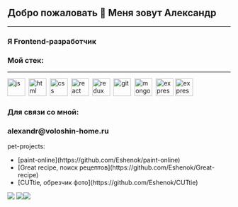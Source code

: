 <h2>Добро пожаловать 👋 Меня зовут Александр</h2>

--- 
<h3>Я Frontend-разработчик</h3>
<h3>Мой стек:</h3>

---
<div>
    <img src="https://cdn.jsdelivr.net/gh/devicons/devicon/icons/javascript/javascript-original.svg" title="js" width="40" height="40"/>&nbsp;
    <img src="https://cdn.jsdelivr.net/gh/devicons/devicon/icons/html5/html5-original.svg" title="html" width="40" height="40"/>&nbsp;
    <img src="https://cdn.jsdelivr.net/gh/devicons/devicon/icons/css3/css3-original.svg" title="css" width="40" height="40"/>&nbsp;
    <img src="https://cdn.jsdelivr.net/gh/devicons/devicon/icons/react/react-original.svg" title="react" width="40" height="40"/>&nbsp;
    <img src="https://cdn.jsdelivr.net/gh/devicons/devicon/icons/redux/redux-original.svg" title="redux" width="40" height="40"/>&nbsp;
    <img src="https://cdn.jsdelivr.net/gh/devicons/devicon/icons/git/git-plain.svg" title="git" width="40" height="40"/>&nbsp;
    <img src="https://cdn.jsdelivr.net/gh/devicons/devicon/icons/mongodb/mongodb-plain.svg" title="mongoDB" width="40" height="40"/>&nbsp;
    <img src="https://cdn.jsdelivr.net/gh/devicons/devicon/icons/express/express-original.svg" title="express" width="40" height="40"/>
    <img src="https://cdn.jsdelivr.net/gh/devicons/devicon/icons/nginx/nginx-original.svg" title="express" width="40" height="40"/>
</div>


<h3>Для связи со мной:</h3>
<h3>alexandr@voloshin-home.ru</h3>

pet-projects: 
<ul>
<li>[paint-online](https://github.com/Eshenok/paint-online)</li>
<li>[Great recipe, поиск рецептов](https://github.com/Eshenok/Great-recipe)</li>
<li>[CUTtie, обрезчик фото](https://github.com/Eshenok/CUTtie)</li>
</ul>


![](http://github-profile-summary-cards.vercel.app/api/cards/profile-details?username=Eshenok&theme=dracula)
![](http://github-profile-summary-cards.vercel.app/api/cards/repos-per-language?username=Eshenok&theme=dracula)![](http://github-profile-summary-cards.vercel.app/api/cards/stats?username=Eshenok&theme=dracula)
